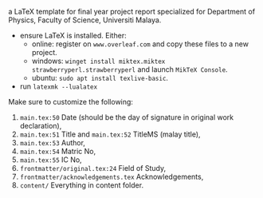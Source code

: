 a LaTeX template for final year project report specialized for Department of
Physics, Faculty of Science, Universiti Malaya.

- ensure LaTeX is installed. Either:
    - online: register on `www.overleaf.com` and copy these files to a new project.
    - windows: `winget install miktex.miktex strawberryperl.strawberryperl` and launch `MikTeX Console`.
    - ubuntu: `sudo apt install texlive-basic`.
- run `latexmk --lualatex`

Make sure to customize the following:

1. `main.tex:50` Date (should be the day of signature in original work declaration),
1. `main.tex:51` Title and `main.tex:52` TitleMS (malay title),
1. `main.tex:53` Author,
1. `main.tex:54` Matric No,
1. `main.tex:55` IC No,
1. `frontmatter/original.tex:24` Field of Study,
1. `frontmatter/acknowledgements.tex` Acknowledgements,
1. `content/` Everything in content folder.
